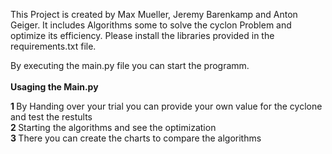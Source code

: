 This Project is created by Max Mueller, Jeremy Barenkamp and Anton Geiger.
It includes Algorithms some to solve the cyclon Problem and optimize its efficiency.
Please install the libraries provided in the requirements.txt file.

By executing the main.py file you can start the programm. 
<br>
<br>
<strong>
  Usaging the Main.py
</strong>

<strong> 1 </strong> By Handing over your trial you can provide your own value for the cyclone and test the restults 
<br>
<strong> 2 </strong> Starting the algorithms and see the optimization 
<br>
<strong> 3 </strong> There you can create the charts to compare the algorithms



